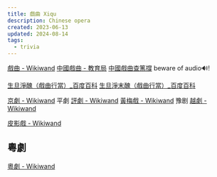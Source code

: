```yaml
---
title: 戲曲 Xiqu
description: Chinese opera
created: 2023-06-13
updated: 2024-08-14
tags:
  - trivia
---
```


[戲曲 - Wikiwand](https://omni.wikiwand.com/zh-hk/%E6%88%8F%E6%9B%B2)
[中國戲曲 - 教育局](https://www.edb.gov.hk/tc/curriculum-development/kla/arts-edu/resources/mus-chinese-opera/index.html)
[中國戲曲查篤撐](https://www.rthk.hk/chiculture/chiopera/) beware of audio🔊!

[生旦淨醜（戲曲行當）\_百度百科](https://baike.baidu.hk/item/%E7%94%9F%E6%97%A6%E6%B7%A8%E9%86%9C/1851582)
[生旦淨末醜（戲曲行當）\_百度百科](https://baike.baidu.hk/item/%E7%94%9F%E6%97%A6%E6%B7%A8%E6%9C%AB%E9%86%9C/1118239)

[京劇 - Wikiwand](https://omni.wikiwand.com/zh-hk/%E4%BA%AC%E5%8A%87) 平劇
[評劇 - Wikiwand](https://omni.wikiwand.com/zh-hk/%E8%A9%95%E5%8A%87)
[黃梅戲 - Wikiwand](https://omni.wikiwand.com/zh-hk/%E9%BB%83%E6%A2%85%E6%88%B2) 豫剧
[越劇 - Wikiwand](https://omni.wikiwand.com/zh-hk/%E8%B6%8A%E5%8A%87)

[皮影戲 - Wikiwand](https://omni.wikiwand.com/zh-hk/%E7%9A%AE%E5%BD%B1%E6%88%B2)

## 粵劇

[粵劇 - Wikiwand](https://omni.wikiwand.com/zh-hk/%E7%B2%B5%E58A%87)
